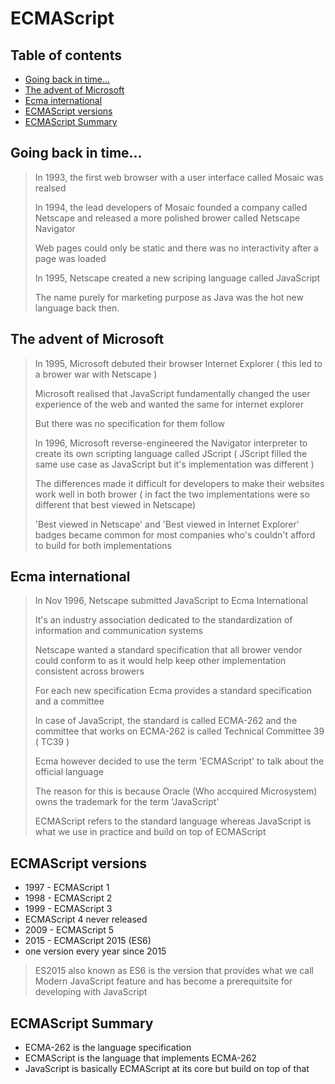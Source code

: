 # ECMAScript

## Table of contents

- [Going back in time...](#going-back-in-time)
- [The advent of Microsoft](#the-advent-of-microsoft)
- [Ecma international](#ecma-international)
- [ECMAScript versions](#ecmascript-versions)
- [ECMAScript Summary](#ecmascript-summary)

## Going back in time...

> In 1993, the first web browser with a user interface called Mosaic was realsed
>
> In 1994, the lead developers of Mosaic founded a company called Netscape and released a more polished brower called Netscape Navigator
>
> Web pages could only be static and there was no interactivity after a page was loaded
>
> In 1995, Netscape created a new scriping language called JavaScript
>
> The name purely for marketing purpose as Java was the hot new language back then.

## The advent of Microsoft

> In 1995, Microsoft debuted their browser Internet Explorer ( this led to a brower war with Netscape )
>
> Microsoft realised that JavaScript fundamentally changed the user experience of the web and wanted the same for internet explorer
>
> But there was no specification for them follow
>
> In 1996, Microsoft reverse-engineered the Navigator interpreter to create its own scripting language called JScript ( JScript filled the same use case as JavaScript but it's implementation was different )
>
> The differences made it difficult for developers to make their websites work well in both brower ( in fact the two implementations were so different that best viewed in Netscape)
>
> 'Best viewed in Netscape' and 'Best viewed in Internet Explorer' badges became common for most companies who's couldn't afford to build for both implementations

## Ecma international

> In Nov 1996, Netscape submitted JavaScript to Ecma International
>
> It's an industry association dedicated to the standardization of information and communication systems
>
> Netscape wanted a standard specification that all brower vendor could conform to as it would help keep other implementation consistent across browers
>
> For each new specification Ecma provides a standard specification and a committee
>
> In case of JavaScript, the standard is called ECMA-262 and the committee that works on ECMA-262 is called Technical Committee 39 ( TC39 )
>
> Ecma however decided to use the term 'ECMAScript' to talk about the official language
>
> The reason for this is because Oracle (Who accquired Microsystem) owns the trademark for the term 'JavaScript'
>
> ECMAScript refers to the standard language whereas JavaScript is what we use in practice and build on top of ECMAScript

## ECMAScript versions

- 1997 - ECMAScript 1
- 1998 - ECMAScript 2
- 1999 - ECMAScript 3
- ECMAScript 4 never released
- 2009 - ECMAScript 5
- 2015 - ECMAScript 2015 (ES6)
- one version every year since 2015

> ES2015 also known as ES6 is the version that provides what we call Modern JavaScript feature and has become a prerequitsite for developing with JavaScript

## ECMAScript Summary

- ECMA-262 is the language specification
- ECMAScript is the language that implements ECMA-262
- JavaScript is basically ECMAScript at its core but build on top of that
